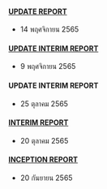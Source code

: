 #### [UPDATE REPORT](/doc20221114/README.md)
- 14 พฤศจิกายน 2565

#### [UPDATE INTERIM REPORT](/doc20221110//README.md)
- 9 พฤศจิกายน 2565

#### UPDATE INTERIM REPORT
- 25 ตุลาคม 2565

#### [INTERIM REPORT](/doc20221020/README.md)
- 20 ตุลาคม 2565

#### [INCEPTION REPORT](/doc20220920/README.md)
- 20 กันยายน 2565
